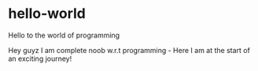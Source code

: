 # hello-world
Hello to the world of programming

Hey guyz I am complete noob w.r.t programming - Here I am at the start of an exciting journey!
